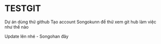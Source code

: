# TESTGIT
Dự án dùng thử github
Tạo account Songokunn để thử xem git hub làm việc như thế nào


Update lên nhé - Songohan đây
